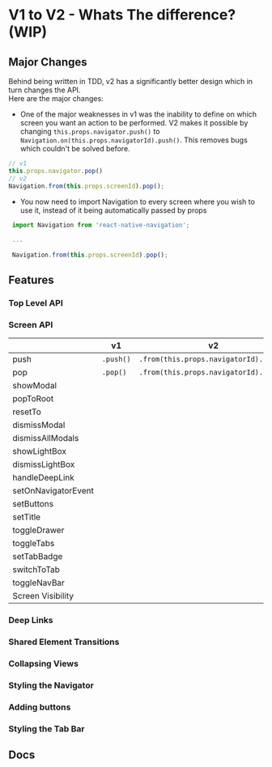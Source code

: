 # V1 to V2 - Whats The difference? (WIP)

## Major Changes
Behind being written in TDD, v2 has a significantly better design which in turn changes the API. <br>
Here are the major changes: 


* One of the major weaknesses in v1 was the inability to define on which screen you want an action to be performed.
  V2 makes it possible by changing `this.props.navigator.push()` to `Navigation.on(this.props.navigatorId).push()`.
  This removes bugs which couldn't be solved before. 
 ```js
 // v1
 this.props.navigator.pop()
 // v2
 Navigation.from(this.props.screenId).pop();
```

* You now need to import Navigation to every screen where you wish to use it, instead of it being automatically passed by props
```js
 import Navigation from 'react-native-navigation';
 
 ...
 
 Navigation.from(this.props.screenId).pop();
```




## Features
### Top Level API

### Screen API

|                     | v1     | v2         |
|---------------------|--------|------------|
| push                |  `.push()`      |    `.from(this.props.navigatorId).push()`        |
| pop                 |  `.pop()`      |   `.from(this.props.navigatorId).pop()`         |
| showModal           |        |            |
| popToRoot           |        |            |
| resetTo             |        |            |
| dismissModal        |        |            |
| dismissAllModals    |        |            |
| showLightBox        |        |            |
| dismissLightBox     |        |            |
| handleDeepLink      |        |            |
| setOnNavigatorEvent |        |            |
| setButtons          |        |            |
| setTitle            |        |            |
| toggleDrawer        |        |            |
| toggleTabs          |        |            |
| setTabBadge         |        |            |
| switchToTab         |        |            |
| toggleNavBar        |        |            |
| Screen Visibility   |        |            |

### Deep Links

### Shared Element Transitions

### Collapsing Views

### Styling the Navigator 

### Adding buttons 

### Styling the Tab Bar
## Docs
